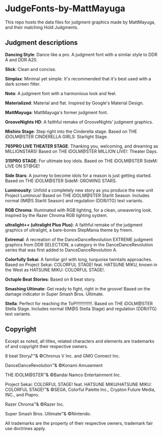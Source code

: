 ﻿# JudgeFonts-by-MattMayuga

This repo hosts the data files for judgment graphics made by MattMayuga, and their matching Hold Judgments.

## Judgment descriptions

**Dancing Style**:
Dance like a pro. A judgment font with a similar style to DDR A and DDR A20.

**Slick**:
Clean and concise.

**Simplax**:
Minimal yet simple. It's recommended that it's best used with a dark screen filter.

**Noto**:
A judgment font with a harmonious look and feel.

**Materialized**:
Material and flat. Inspired by Google's Material Design.

**MattMayuga**:
MattMayuga's former judgment font.

**GrooveNights HD**:
A faithful remake of GrooveNights’ judgment graphics.

**Mishiro Stage**:
Step right into the Cinderella stage. Based on THE iDOLM@STER CINDERELLA GIRLS: Starlight Stage.

**765PRO LIVE THEATER STAGE**:
Thanking you, welcoming, and dreaming as MILLIONSTARS! Based on THE iDOLM@STER MILLION LIVE!: Theater Days.

**315PRO STAGE**:
For ultimate boy idols. Based on THE iDOLM@STER SideM: LIVE ON ST@GE!

**Side Stars**:
A journey to become idols for a reason is just getting started.  Based on THE iDOLM@STER SideM: GROWING STARS.

**Luminousity**:
Unfold a completely new story as you produce the new unit Project Luminous! Based on THE iDOLM@STER Starlit Season. Includes normal (IM@S Starlit Season) and regulation (DDR/ITG) text variants.

**RGB Chroma**:
Illuminated with RGB lighting, for a clean, unwavering look. Inspired by the Razer Chroma RGB lighting system.

**ultralight++ (ultralight Plus Plus)**:
A faithful remake of the judgment graphics of ultralight, a bare-bones StepMania theme by freem. 

**Extremal**:
A recreation of the DanceDanceRevolution EXTREME judgment graphics from DDR SELECTION, a category in the DanceDanceRevolution series that was first added to DanceDanceRevolution A.

**Colorfully Sekai**:
A familiar girl with long, turquoise twintails approaches. Based on Project Sekai: COLORFUL STAGE! feat. HATSUNE MIKU, known in the West as HATSUNE MIKU: COLORFUL STAGE!.

**Octuple Beat Stories**:
Based on 8 beat story.

**Smashing Ultimate**:
Get ready to fight, right in the groove! Based on the damage indicator in Super Smash Bros. Ultimate.

**Stella**:
Perfect for reaching the ToP!!!!!!!!!!!!!. Based on THE iDOLM@STER Stella Stage. Includes normal (IM@S Stella Stage) and regulation (DDR/ITG) text variants.

## Copyright

Except as noted, all titles, related characters and elements are trademarks of and copyright their respective owners.

8 beat Story♪™& ©Chronus V Inc. and GMO Connect Inc.

DanceDanceRevolution™& ©Konami Amusement

THE IDOLM@STER™& ©Bandai Namco Entertainment Inc.

Project Sekai: COLORFUL STAGE! feat. HATSUNE MIKU/HATSUNE MIKU: COLORFUL STAGE!™& ©SEGA, Colorful Palette Inc., Crypton Future Media, INC., and Piapro.

Razer Chroma™& ©Razer Inc.

Super Smash Bros. Ultimate™& ©Nintendo.

All trademarks are the property of their respective owners, trademark fair use doctrines apply.
